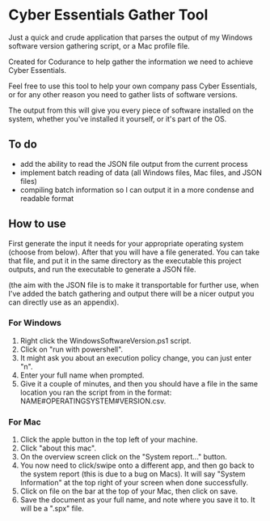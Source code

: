 # Cyber Essentials Gather Tool

Just a quick and crude application that parses the output of my Windows software version gathering script, or a Mac profile file.

Created for Codurance to help gather the information we need to achieve Cyber Essentials.

Feel free to use this tool to help your own company pass Cyber Essentials, or for any other reason you need to gather lists of software versions.

The output from this will give you every piece of software installed on the system, whether you've installed it yourself, or it's part of the OS.

## To do
- add the ability to read the JSON file output from the current process
- implement batch reading of data (all Windows files, Mac files, and JSON files)
- compiling batch information so I can output it in a more condense and readable format

## How to use
First generate the input it needs for your appropriate operating system (choose from below). After that you will have a file generated. You can take that file, and put it in the same directory as the executable this project outputs, and run the executable to generate a JSON file.

(the aim with the JSON file is to make it transportable for further use, when I've added the batch gathering and output there will be a nicer output you can directly use as an appendix).

### For Windows
1. Right click the WindowsSoftwareVersion.ps1 script.
2. Click on "run with powershell".
3. It might ask you about an execution policy change, you can just enter "n".
4. Enter your full name when prompted.
5. Give it a couple of minutes, and then you should have a file in the same location you ran the script from in the format: NAME#OPERATINGSYSTEM#VERSION.csv.

### For Mac
1. Click the apple button in the top left of your machine.
2. Click "about this mac".
3. On the overview screen click on the "System report..." button.
4. You now need to click/swipe onto a different app, and then go back to the system report (this is due to a bug on Macs). It will say "System Information" at the top right of your screen when done successfully.
5. Click on file on the bar at the top of your Mac, then click on save.
6. Save the document as your full name, and note where you save it to. It will be a ".spx" file.

